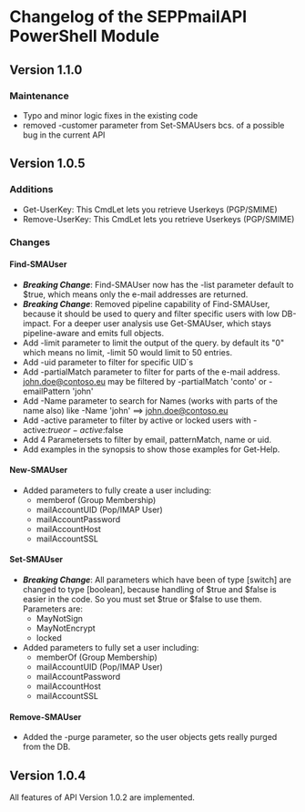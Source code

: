 # Changelog of the SEPPmailAPI PowerShell Module

## Version 1.1.0



### Maintenance

- Typo and minor logic fixes in the existing code
- removed -customer parameter from Set-SMAUsers bcs. of a possible bug in the current API


## Version 1.0.5

### Additions

- Get-UserKey: This CmdLet lets you retrieve Userkeys (PGP/SMIME)
- Remove-UserKey: This CmdLet lets you retrieve Userkeys (PGP/SMIME)

### Changes

#### Find-SMAUser

- ***Breaking Change***: Find-SMAUser now has the -list parameter default to $true, which means only the e-mail addresses are returned.
- ***Breaking Change***: Removed pipeline capability of Find-SMAUser, because it should be used to query and filter specific users with low DB-impact. For a deeper user analysis use Get-SMAUser, which stays pipeline-aware and emits full objects.
- Add -limit parameter to limit the output of the query. by default its "0" which means no limit, -limit 50 would limit to 50 entries. 
- Add -uid parameter to filter for specific UID´s
- Add -partialMatch parameter to filter for parts of the e-mail address. john.doe@contoso.eu may be filtered by -partialMatch 'conto' or -emailPattern 'john'
- Add -Name parameter to search for Names (works with parts of the name also) like -Name 'john' ==> john.doe@contoso.eu
- Add -active parameter to filter by active or locked users with -active:$true or -active:$false
- Add 4 Parametersets to filter by email, patternMatch, name or uid.
- Add examples in the synopsis to show those examples for Get-Help.

#### New-SMAUser

- Added parameters to fully create a user including:
  - memberof (Group Membership)
  - mailAccountUID (Pop/IMAP User) 
  - mailAccountPassword
  - mailAccountHost
  - mailAccountSSL

#### Set-SMAUser

- ***Breaking Change***: All parameters which have been of type [switch] are changed to type [boolean], because handling of $true and $false is easier in the code. So you must set $true or $false to use them.  Parameters are:
  - MayNotSign
  - MayNotEncrypt
  - locked
- Added parameters to fully set a user including:
  - memberOf (Group Membership)
  - mailAccountUID (Pop/IMAP User)
  - mailAccountPassword
  - mailAccountHost
  - mailAccountSSL

#### Remove-SMAUser

- Added the -purge parameter, so the user objects gets really purged from the DB.


## Version 1.0.4

All features of API Version 1.0.2 are implemented.
